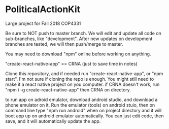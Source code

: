 # PoliticalActionKit
Large project for Fall 2018 COP4331

Be sure to NOT push to master branch. We will edit and update all code on sub-branches, like "development".
After new updates on development branches are tested, we will then push/merge to master.


You may need to download "npm" online before working on anything.

"create-react-native-app" == CRNA (just to save time in notes)

Clone this repository, and if needed run "create-react-native-app", or "npm start".
I'm not sure if cloning the repo is enough. You might still need to make it a react native project on you computer.
    if CRNA doesn't work, run "npm i -g create-react-native-app" then CRNA on directory.

to run app on adroid emulator, download android studio, and download a phone emulator on it. 
Run the emulator (tools) on android stuio, then on command line type "npm run android" when on 
project directory and it will boot app up on android emulator automatically.
You can just edit code, then save, and it will automatically update the app.

